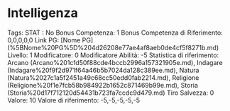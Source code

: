 # Intelligenza

Tags: STAT
: No
Bonus Competenza: 1
Bonus Competenza di Riferimento: 0,0,0,0,0
Link PG: [Nome PG] (%5BNome%20PG%5D%204d26208e77ae4af8aeb0de4cf5f8271b.md)
Livello: 1
Modificatore: 0
Modificatore  Abilità: -5
Statistica di riferimento: Arcano (Arcano%201cfd50f88cde4bccb2996a157321905e.md), Indagare (Indagare%20f9f2d971f64a46b5b7024da128c389ee.md), Natura (Natura%2027c1a5f2451a49c68cc50edd0fab2214.md), Religione (Religione%20f1e7fcb58b984922b1652c871469b99e.md), Storia (Storia%20d17f712120d54431b723fa7ccdc9d479.md)
Tiro Salvezza: 0
Valore: 10
Valore di riferimento: -5,-5,-5,-5,-5